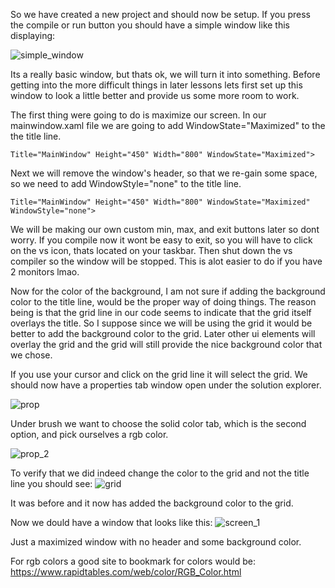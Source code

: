 So we have created a new project and should now be setup. If you press the compile or run button you should have a simple window like this displaying:

![simple_window](https://github.com/ravenleeblack/Illeshian-Ide/assets/76606152/d52c1456-4a2e-4c0d-af76-3c4066110823)

Its a really basic window, but thats ok, we will turn it into something. Before getting into the more difficult things in later lessons lets first set up this window to look a little better and provide us some more room to work.

The first thing were going to do is maximize our screen. In our mainwindow.xaml file we are going to add WindowState="Maximized" to the the title line.

    Title="MainWindow" Height="450" Width="800" WindowState="Maximized">

Next we will remove the window's header, so that we re-gain some space, so we need to add WindowStyle="none" to the title line.

    Title="MainWindow" Height="450" Width="800" WindowState="Maximized" WindowStyle="none">

We will be making our own custom min, max, and exit buttons later so dont worry. If you compile now it wont be easy to exit, so you will have to click on the vs icon, thats located  on your taskbar. Then shut down the vs compiler so the window will be stopped. This is alot easier to do if you have 2 monitors lmao.

Now for the color of the background, I am not sure if adding the background color to the title line, would be the proper way of doing things. The reason being is that the grid line in our code seems to indicate that the grid itself overlays the title. So I suppose since we will be using the grid it would be better to add the background color to the grid. Later other ui elements will overlay the grid and the grid will still provide the nice background color that we chose.

If you use your cursor and click on the grid line it will select the grid. We should now have a properties tab window open under the solution explorer.

![prop](https://github.com/ravenleeblack/Illeshian-Ide/assets/76606152/f4938c84-51d0-4940-aa7c-64c4bd594100)

Under brush we want to choose the solid color tab, which is the second option, and pick ourselves a rgb color.

![prop_2](https://github.com/ravenleeblack/Illeshian-Ide/assets/76606152/ccb62dfa-9963-44bb-a358-c9e80446a021)

To verify that we did indeed change the color to the grid and not the title line you should see:
![grid](https://github.com/ravenleeblack/Illeshian-Ide/assets/76606152/385874f5-6342-4c52-a68d-627bb350074a)

It was <Grid/> before and it now has added the background color to the grid.

Now we dould have a window that looks like this:
![screen_1](https://github.com/ravenleeblack/Illeshian-Ide/assets/76606152/70a62453-6fdc-4f64-af2a-8912a36ac6f3)

Just a maximized window with no header and some background color.

For rgb colors a good site to bookmark for colors would be:
https://www.rapidtables.com/web/color/RGB_Color.html




